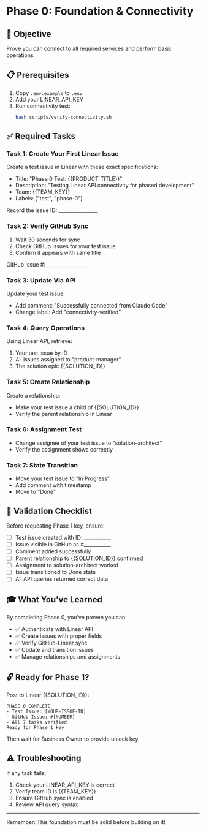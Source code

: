 # Phase 0: Foundation & Connectivity

## 🎯 Objective

Prove you can connect to all required services and perform basic operations.

## 📋 Prerequisites

1. Copy `.env.example` to `.env`
2. Add your LINEAR_API_KEY
3. Run connectivity test:
   ```bash
   bash scripts/verify-connectivity.sh
   ```

## ✅ Required Tasks

### Task 1: Create Your First Linear Issue
Create a test issue in Linear with these exact specifications:
- Title: "Phase 0 Test: {{PRODUCT_TITLE}}"
- Description: "Testing Linear API connectivity for phased development"
- Team: {{TEAM_KEY}}
- Labels: ["test", "phase-0"]

Record the issue ID: ________________

### Task 2: Verify GitHub Sync
1. Wait 30 seconds for sync
2. Check GitHub Issues for your test issue
3. Confirm it appears with same title

GitHub Issue #: ________________

### Task 3: Update Via API
Update your test issue:
- Add comment: "Successfully connected from Claude Code"
- Change label: Add "connectivity-verified"

### Task 4: Query Operations
Using Linear API, retrieve:
1. Your test issue by ID
2. All issues assigned to "product-manager" 
3. The solution epic {{SOLUTION_ID}}

### Task 5: Create Relationship
Create a relationship:
- Make your test issue a child of {{SOLUTION_ID}}
- Verify the parent relationship in Linear

### Task 6: Assignment Test
- Change assignee of your test issue to "solution-architect"
- Verify the assignment shows correctly

### Task 7: State Transition
- Move your test issue to "In Progress"
- Add comment with timestamp
- Move to "Done"

## 📝 Validation Checklist

Before requesting Phase 1 key, ensure:
- [ ] Test issue created with ID: ___________
- [ ] Issue visible in GitHub as #___________
- [ ] Comment added successfully
- [ ] Parent relationship to {{SOLUTION_ID}} confirmed
- [ ] Assignment to solution-architect worked
- [ ] Issue transitioned to Done state
- [ ] All API queries returned correct data

## 🎓 What You've Learned

By completing Phase 0, you've proven you can:
- ✅ Authenticate with Linear API
- ✅ Create issues with proper fields
- ✅ Verify GitHub-Linear sync
- ✅ Update and transition issues
- ✅ Manage relationships and assignments

## 🔓 Ready for Phase 1?

Post to Linear {{SOLUTION_ID}}:
```
PHASE 0 COMPLETE
- Test Issue: [YOUR-ISSUE-ID]
- GitHub Issue: #[NUMBER]
- All 7 tasks verified
Ready for Phase 1 key
```

Then wait for Business Owner to provide unlock key.

## ⚠️ Troubleshooting

If any task fails:
1. Check your LINEAR_API_KEY is correct
2. Verify team ID is {{TEAM_KEY}}
3. Ensure GitHub sync is enabled
4. Review API query syntax

---

Remember: This foundation must be solid before building on it!